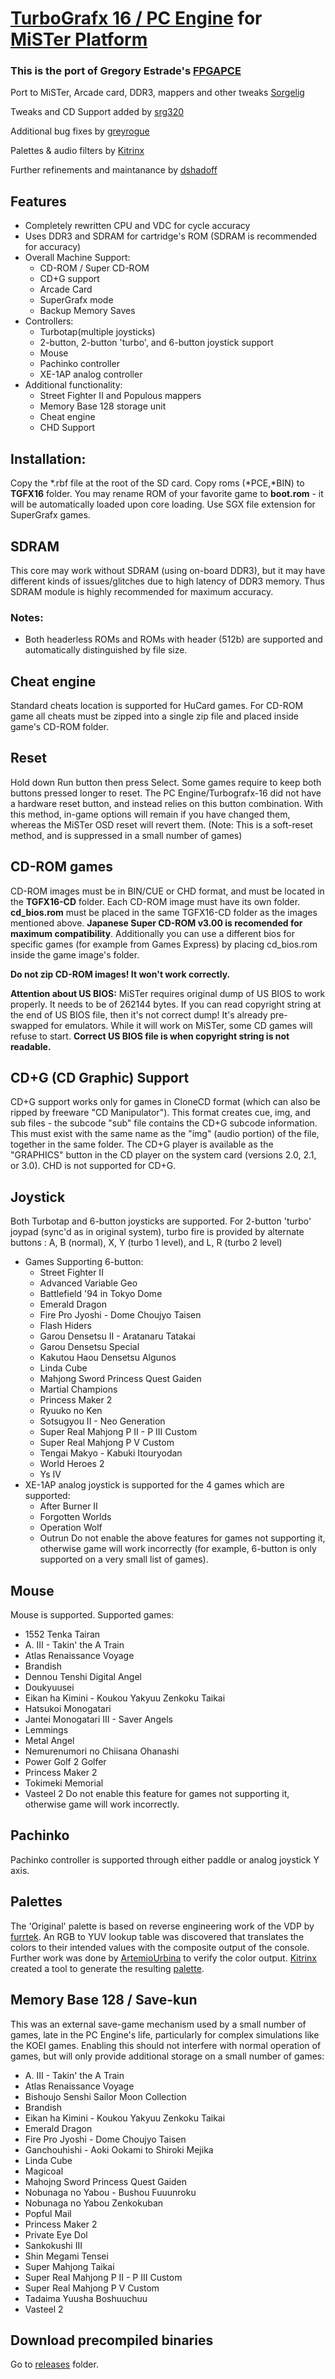 # [TurboGrafx 16 / PC Engine](https://en.wikipedia.org/wiki/TurboGrafx-16) for [MiSTer Platform](https://github.com/MiSTer-devel/Main_MiSTer/wiki) 

### This is the port of Gregory Estrade's [FPGAPCE](https://github.com/Torlus/FPGAPCE)

Port to MiSTer, Arcade card, DDR3, mappers and other tweaks [Sorgelig](https://github.com/sorgelig)

Tweaks and CD Support added by [srg320](https://github.com/srg320)

Additional bug fixes by [greyrogue](https://github.com/greyrogue)

Palettes & audio filters by [Kitrinx](https://github.com/Kitrinx)

Further refinements and maintanance by [dshadoff](https://github.com/dshadoff)

## Features
 * Completely rewritten CPU and VDC for cycle accuracy
 * Uses DDR3 and SDRAM for cartridge's ROM (SDRAM is recommended for accuracy)
 * Overall Machine Support:
   - CD-ROM / Super CD-ROM
   - CD+G support
   - Arcade Card
   - SuperGrafx mode
   - Backup Memory Saves
 * Controllers:
   - Turbotap(multiple joysticks)
   - 2-button, 2-button 'turbo', and 6-button joystick support
   - Mouse
   - Pachinko controller
   - XE-1AP analog controller
 * Additional functionality:
   - Street Fighter II and Populous mappers
   - Memory Base 128 storage unit
   - Cheat engine
   - CHD Support

## Installation:
Copy the *.rbf file at the root of the SD card. Copy roms (*PCE,*BIN) to **TGFX16** folder. You may rename ROM of your favorite game to **boot.rom** - it will be automatically loaded upon core loading.
Use SGX file extension for SuperGrafx games.

## SDRAM
This core may work without SDRAM (using on-board DDR3), but it may have different kinds of issues/glitches due to high latency of DDR3 memory. Thus SDRAM module is highly recommended for maximum accuracy.

### Notes:
* Both headerless ROMs and ROMs with header (512b) are supported and automatically distinguished by file size.

## Cheat engine
Standard cheats location is supported for HuCard games. For CD-ROM game all cheats must be zipped into a single zip file and placed inside game's CD-ROM folder.

## Reset
Hold down Run button then press Select. Some games require to keep both buttons pressed longer to reset. The PC Engine/Turbografx-16 did not have a hardware reset button, and instead relies on this button combination. With this method, in-game options will remain if you have changed them, whereas the MiSTer OSD reset will revert them.
(Note: This is a soft-reset method, and is suppressed in a small number of games)

## CD-ROM games
CD-ROM images must be in BIN/CUE or CHD format, and must be located in the **TGFX16-CD** folder. Each CD-ROM image must have its own folder.
**cd_bios.rom** must be placed in the same TGFX16-CD folder as the images mentioned above. **Japanese Super CD-ROM v3.00 is recomended for maximum compatibility**. 
Additionally you can use a different bios for specific games (for example from Games Express) by placing cd_bios.rom inside the game image's folder.

**Do not zip CD-ROM images! It won't work correctly.**

**Attention about US BIOS:** MiSTer requires original dump of US BIOS to work properly. It needs to be of 262144 bytes.
If you can read copyright string at the end of US BIOS file, then it's not correct dump! It's already pre-swapped for emulators.
While it will work on MiSTer, some CD games will refuse to start. **Correct US BIOS file is when copyright string is not readable.**

## CD+G (CD Graphic) Support
CD+G support works only for games in CloneCD format (which can also be ripped by freeware "CD Manipulator"). This format creates cue, img, and sub files - the subcode "sub" file contains
the CD+G subcode information. This must exist with the same name as the "img" (audio portion) of the file, together in the same folder. The CD+G player is available as the "GRAPHICS"
button in the CD player on the system card (versions 2.0, 2.1, or 3.0).  CHD is not supported for CD+G.

## Joystick
Both Turbotap and 6-button joysticks are supported.
For 2-button 'turbo' joypad (sync'd as in original system), turbo fire is provided by alternate buttons : A, B (normal), X, Y (turbo 1 level), and L, R (turbo 2 level)
 * Games Supporting 6-button:
   - Street Fighter II
   - Advanced Variable Geo
   - Battlefield '94 in Tokyo Dome
   - Emerald Dragon
   - Fire Pro Jyoshi - Dome Choujyo Taisen
   - Flash Hiders
   - Garou Densetsu II - Aratanaru Tatakai
   - Garou Densetsu Special
   - Kakutou Haou Densetsu Algunos
   - Linda Cube
   - Mahjong Sword Princess Quest Gaiden
   - Martial Champions
   - Princess Maker 2
   - Ryuuko no Ken
   - Sotsugyou II - Neo Generation
   - Super Real Mahjong P II - P III Custom
   - Super Real Mahjong P V Custom
   - Tengai Makyo - Kabuki Itouryodan
   - World Heroes 2
   - Ys IV
 * XE-1AP analog joystick is supported for the 4 games which are supported:
   - After Burner II
   - Forgotten Worlds
   - Operation Wolf
   - Outrun
Do not enable the above features for games not supporting it, otherwise game will work incorrectly (for example, 6-button is only supported on a very small list of games).

## Mouse
Mouse is supported.  Supported games:
 * 1552 Tenka Tairan
 * A. III - Takin' the A Train
 * Atlas Renaissance Voyage
 * Brandish
 * Dennou Tenshi Digital Angel
 * Doukyuusei
 * Eikan ha Kimini - Koukou Yakyuu Zenkoku Taikai
 * Hatsukoi Monogatari
 * Jantei Monogatari III - Saver Angels
 * Lemmings
 * Metal Angel
 * Nemurenumori no Chiisana Ohanashi
 * Power Golf 2 Golfer
 * Princess Maker 2
 * Tokimeki Memorial
 * Vasteel 2
Do not enable this feature for games not supporting it, otherwise game will work incorrectly.

## Pachinko
Pachinko controller is supported through either paddle or analog joystick Y axis.

## Palettes
The 'Original' palette is based on reverse engineering work of the VDP by [furrtek](https://github.com/furrtek). An RGB to YUV lookup table was discovered that translates the colors to their intended values with the composite output of the console. Further work was done by [ArtemioUrbina](https://github.com/ArtemioUrbina) to verify the color output. [Kitrinx](https://github.com/Kitrinx) created a tool to generate the resulting [palette](https://github.com/Kitrinx/TG16_Palette).

## Memory Base 128 / Save-kun
This was an external save-game mechanism used by a small number of games, late in the PC Engine's life, particularly for complex simulations like the KOEI games.
Enabling this should not interfere with normal operation of games, but will only provide additional storage on a small number of games:
 * A. III - Takin' the A Train
 * Atlas Renaissance Voyage
 * Bishoujo Senshi Sailor Moon Collection
 * Brandish
 * Eikan ha Kimini - Koukou Yakyuu Zenkoku Taikai
 * Emerald Dragon
 * Fire Pro Jyoshi - Dome Choujyo Taisen
 * Ganchouhishi - Aoki Ookami to Shiroki Mejika
 * Linda Cube
 * Magicoal
 * Mahojng Sword Princess Quest Gaiden
 * Nobunaga no Yabou - Bushou Fuuunroku
 * Nobunaga no Yabou Zenkokuban
 * Popful Mail
 * Princess Maker 2
 * Private Eye Dol
 * Sankokushi III
 * Shin Megami Tensei
 * Super Mahjong Taikai
 * Super Real Mahjong P II - P III Custom
 * Super Real Mahjong P V Custom
 * Tadaima Yuusha Boshuuchuu
 * Vasteel 2


## Download precompiled binaries
Go to [releases](https://github.com/MiSTer-devel/TurboGrafx16_MiSTer/tree/master/releases) folder. 
